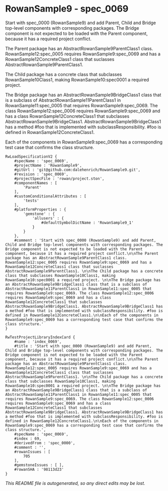 # RowanSample9 - spec_0069
Start with spec_0000 (RowanSample9) and add Parent, Child and Bridge top-level components with corresponding packages. The Bridge component is not expected to be loaded with the Parent component, because it has a required project conflict.

The Parent package has an AbstractRowanSample9ParentClass1 class. RowanSample12:spec_0005 requires RowanSample9:spec_0069 and has a RowanSample12ConcreteClass1 class that suclasses AbstractRowanSample9ParentClass1. 

The Child package has a concrete class that subclasses RowanSample10Class1, making RowanSample10:spec0001 a required project. 

The Bridge package has an AbstractRowanSample9BridgeClass1 class that is a subclass of AbstractRowanSample11ParentClass1 in RowanSample11:spec_0005 that requires RowanSample9:spec_0069. The class RowanSample12:spec_0006 requires RowanSample9:spec_0069 and has a class RowanSample12ConcreteClass1 that subclasses AbstractRowanSample9BridgeClass1. AbstractRowanSample9BridgeClass1 has a method #foo that is implemented with subclassResponsibility. #foo is defined in RowanSample12ConcreteClass1.

Each of the components in RowanSample9:spec_0069 has a corresponding test case that confirms the class structure.
```
RwLoadSpecificationV2 {
	#specName : 'spec_0069',
	#projectName : 'RowanSample9',
	#gitUrl : 'git@github.com:dalehenrich/RowanSample9.git',
	#revision : 'spec_0069',
	#projectSpecFile : 'rowan/project.ston',
	#componentNames : [
		'Parent'
	],
	#customConditionalAttributes : [
		'tests'
	],
	#platformProperties : {
		'gemstone' : {
			'allusers' : {
				#defaultSymbolDictName : 'RowanSample9_1'
			}
		}
	},
	#comment : 'Start with spec_0000 (RowanSample9) and add Parent, Child and Bridge top-level components with corresponding packages. The Bridge component is not expected to be loaded with the Parent component, because it has a required project conflict.\n\nThe Parent package has an AbstractRowanSample9ParentClass1 class. RowanSample12:spec_0005 requires RowanSample9:spec_0069 and has a RowanSample12ConcreteClass1 class that suclasses AbstractRowanSample9ParentClass1. \n\nThe Child package has a concrete class that subclasses RowanSample10Class1, making RowanSample10:spec0001 a required project. \n\nThe Bridge package has an AbstractRowanSample9BridgeClass1 class that is a subclass of AbstractRowanSample11ParentClass1 in RowanSample11:spec_0005 that requires RowanSample9:spec_0069. The class RowanSample12:spec_0006 requires RowanSample9:spec_0069 and has a class RowanSample12ConcreteClass1 that subclasses AbstractRowanSample9BridgeClass1. AbstractRowanSample9BridgeClass1 has a method #foo that is implemented with subclassResponsibility. #foo is defined in RowanSample12ConcreteClass1.\n\nEach of the components in RowanSample9:spec_0069 has a corresponding test case that confirms the class structure.'
}

RwTestProjectLibraryIndexCard {
	#name : 'index_0069',
	#title : 'Start with spec_0000 (RowanSample9) and add Parent, Child and Bridge top-level components with corresponding packages. The Bridge component is not expected to be loaded with the Parent component, because it has a required project conflict.\n\nThe Parent package has an AbstractRowanSample9ParentClass1 class. RowanSample12:spec_0005 requires RowanSample9:spec_0069 and has a RowanSample12ConcreteClass1 class that suclasses AbstractRowanSample9ParentClass1. \n\nThe Child package has a concrete class that subclasses RowanSample10Class1, making RowanSample10:spec0001 a required project. \n\nThe Bridge package has an AbstractRowanSample9BridgeClass1 class that is a subclass of AbstractRowanSample11ParentClass1 in RowanSample11:spec_0005 that requires RowanSample9:spec_0069. The class RowanSample12:spec_0006 requires RowanSample9:spec_0069 and has a class RowanSample12ConcreteClass1 that subclasses AbstractRowanSample9BridgeClass1. AbstractRowanSample9BridgeClass1 has a method #foo that is implemented with subclassResponsibility. #foo is defined in RowanSample12ConcreteClass1.\n\nEach of the components in RowanSample9:spec_0069 has a corresponding test case that confirms the class structure.',
	#specName : 'spec_0069',
	#index : 69,
	#derivedFrom : 'spec_0000',
	#comment : '',
	#rowanIssues : [
		705
	],
	#gemstoneIssues : [ ],
	#rowanSHA : '98113d23'
}
```

*This README file is autogenerated, so any direct edits may be lost.*
